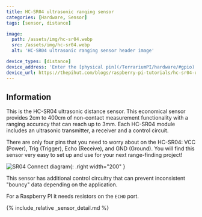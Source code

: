 ```yaml
---
title: HC-SR04 ultrasonic ranging sensor
categories: [Hardware, Sensor]
tags: [sensor, distance]

image:
  path: /assets/img/hc-sr04.webp
  src: /assets/img/hc-sr04.webp
  alt: 'HC-SR04 ultrasonic ranging sensor header image'

device_types: [distance]
device_address: 'Enter the [physical pin](/TerrariumPI/hardware/#gpio) number where the `trigger` and `echo` pins are connected in that order<br />Ex: `27,23`'
device_url: https://thepihut.com/blogs/raspberry-pi-tutorials/hc-sr04-ultrasonic-range-sensor-on-the-raspberry-pi
---
```


## Information

This is the HC-SR04 ultrasonic distance sensor. This economical sensor provides 2cm to 400cm of non-contact measurement functionality with a ranging accuracy that can reach up to 3mm. Each HC-SR04 module includes an ultrasonic transmitter, a receiver and a control circuit.

There are only four pins that you need to worry about on the HC-SR04: VCC (Power), Trig (Trigger), Echo (Receive), and GND (Ground). You will find this sensor very easy to set up and use for your next range-finding project!

![SR04 Connect diagram](/assets/img/SR04-connect.webp){: .right width="200" }

This sensor has additional control circuitry that can prevent inconsistent "bouncy" data depending on the application.

For a Raspberry PI it needs resistors on the `ECHO` port.

{% include_relative _sensor_detail.md %}
